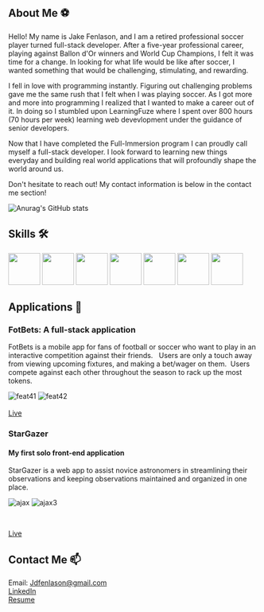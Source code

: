 ## About Me ⚽️

Hello! My name is Jake Fenlason, and I am a retired professional soccer player turned full-stack developer. After a five-year professional career, playing against Ballon d'Or winners and World Cup Champions, I felt it was time for a change. In looking for what life would be like after soccer, I wanted something that would be challenging, stimulating, and rewarding.


I fell in love with programming instantly. Figuring out challenging problems gave me the same rush that I felt when I was playing soccer.  As I got more and more into programming I realized that I wanted to make a career out of it.  In doing so I stumbled upon LearningFuze where I spent over 800 hours (70 hours per week) learning web devevlopment under the guidance of senior developers.  

Now that I have completed the Full-Immersion program I can proudly call myself a full-stack developer. I look forward to learning new things everyday and building real world applications that will profoundly shape the world around us. 

Don't hesitate to reach out! My contact information is below in the contact me section! 


![Anurag's GitHub stats](https://github-readme-stats.vercel.app/api?username=jdfenlason&hide=contribs,prs&theme=dark&show_icons=true)

## Skills 🛠
<span>
<img src = "https://cdn.iconscout.com/icon/free/png-512/javascript-2752148-2284965.png" height="64px" width="64px">
<img src = "https://react-metismenu-icons.vermiliontrr8.fun/img/376498.png" height="64px" width="64px">
<img src ="https://cdn.iconscout.com/icon/free/png-512/node-js-1-1174935.png" height="64px" width="64px">
<img src ="https://ih1.redbubble.net/image.438908244.6144/st,small,507x507-pad,600x600,f8f8f8.u2.jpg" height="64px" width="64px">
<img src ="https://cdn.iconscout.com/icon/free/png-512/postgresql-226047.png"height="64px" width="64px">
<img src ="https://images.vexels.com/media/users/3/166383/isolated/preview/6024bc5746d7436c727825dc4fc23c22-html-programming-language-icon-by-vexels.png" height="64px" width="64px">
<img src = "https://cdn4.iconfinder.com/data/icons/iconsimple-programming/512/css-512.png"height="64px" width="64px">
</span>

## Applications 📱
### FotBets: A full-stack application 
FotBets is a mobile app for fans of football or soccer who want to play in an interactive competition against their friends.   Users are only a touch away from viewing upcoming fixtures, and making a bet/wager on them.  Users compete against each other throughout the season to rack up the most tokens.


![feat41](https://user-images.githubusercontent.com/78828085/121604819-3c530900-ca19-11eb-9537-1eac6a4c5cf9.gif)
![feat42](https://user-images.githubusercontent.com/78828085/121604837-4543da80-ca19-11eb-935e-96976b975a91.gif)
<br>
<br>
[Live](https://fot-bets.herokuapp.com/)
### StarGazer 
#### My first solo front-end application 
StarGazer is a web app to assist novice astronomers in streamlining their observations and keeping observations maintained and organized in one place.<br>

![ajax](https://user-images.githubusercontent.com/78828085/121415709-0e48c880-c936-11eb-8df6-cc0d3b288e03.gif)
![ajax3](https://user-images.githubusercontent.com/78828085/121556609-07778f80-c9e2-11eb-8164-3029ee4b0288.gif)

<br>


[Live](https://jdfenlason.github.io/star-gazer/.)

## Contact Me 📫
Email: Jdfenlason@gmail.com 
<br>
[LinkedIn](https://www.linkedin.com/in/jake-fenlason/)
<br>
[Resume](https://github.com/jdfenlason/jdfenlason/files/6641360/Jake_Fenlason_ResumeV.5.pdf)


